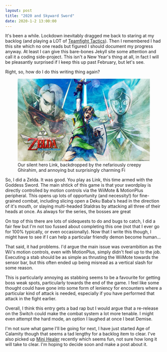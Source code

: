 ```yaml
---
layout: post
title: "2020 and Skyward Sword"
date: 2020-1-2 13:00:00
---
```


It's been a while. Lockdown inevitably dragged me back to staring at my backlog (and playing a LOT of [Teamfight Tactics](https://teamfighttactics.leagueoflegends.com/en-us/)). Then I remembered I had this site which no one reads but figured I should document my progress anyway. At least I can give this bare-bones Jekyll site some attention and call it a coding side-project. This isn't a New Year's thing at all, in fact I will be pleasantly surprised if I keep this up past February, but let's see. 

Right, so, how do I do this writing thing again?

<figure><a href="/img/loz-ss/skyward-sword.jpg"><img src="/img/loz-ss/skyward-sword.jpg" title="Our silent hero Link, backdropped by the nefariously creepy Ghirahim, and annoying but surprisingly charming Fi"></a><figcaption>Our silent hero Link, backdropped by the nefariously creepy Ghirahim, and annoying but surprisingly charming Fi</figcaption></figure>

So, I did a Zelda. It was good. You play as Link, this time armed with the Goddess Sword. The main shtick of this game is that your swordplay is directly controlled by motion controls via the WiiMote & MotionPlus peripheral. This opens up lots of opportunity (and necessity!) for fine-grained combat, including slicing open a Deku Baba's head in the direction of it's mouth, or slaying multi-headed Staldras by attacking all three of their heads at once. As always for the series, the bosses are great 

On top of this there are lots of sidequests to do and bugs to catch, I did a fair few but I'm not too fussed about completing this one (not that I ever go for 100% typically, or even occasionally). Now that I write this though, I might have to see if I can help a particular friendly demon become human...

That said, it had problems. I'd argue the main issue was overambition as the Wii's motion controls, even with MotionPlus, simply didn't feel up to the job. Executing a stab should be as simple as thrusting the WiiMote towards the sensor bar, but this often ended up being misread as a vertical slash for some reason.

This is particularly annoying as stabbing seems to be a favourite for getting boss weak spots, particularly towards the end of the game. I feel like some thought could have gone into some form of leniency for encounters where a particular kind of attack is needed, especially if you have performed that attack in the fight earlier.

Overall, I think this entry gets a bad rap but I would argue that a re-release on the Switch could make the combat system a lot more tenable. I might even attempt the hard mode, an option I laughed at once I beat Demise.

I'm not sure what game I'll be going for next, I have just started Age of Calamity though that seems a tad lengthy for a backlog item to clear. I've also picked up [Mini Healer](https://store.steampowered.com/app/955740/Mini_Healer/) recently which seems fun, not sure how long it will take to clear. I'm hoping to decide soon and make a post about it.